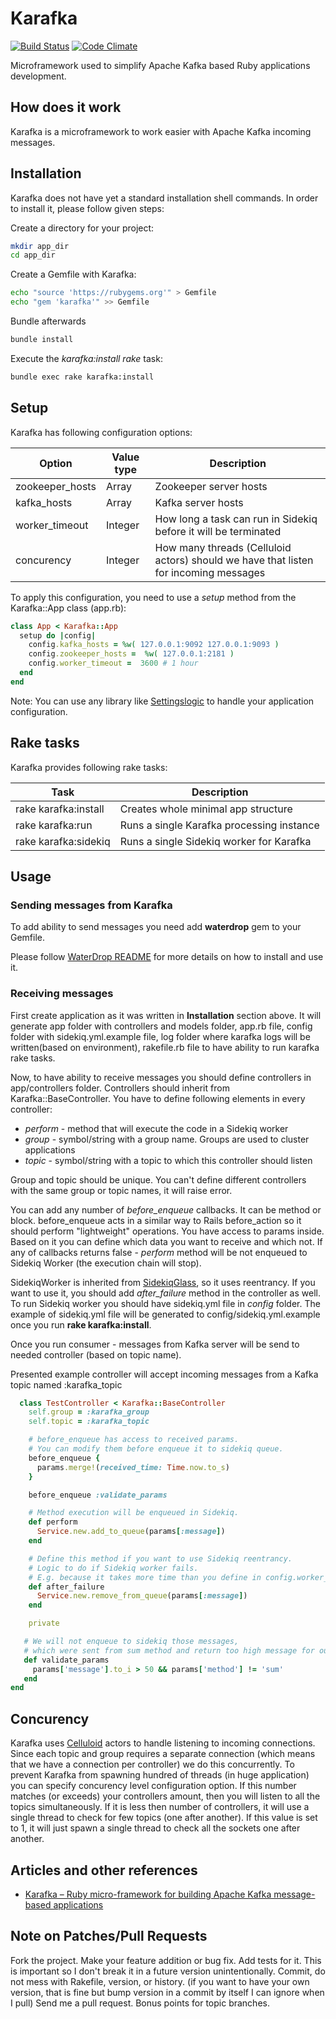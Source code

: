 # Karafka

[![Build Status](https://travis-ci.org/karafka/karafka.png)](https://travis-ci.org/karafka/karafka)
[![Code Climate](https://codeclimate.com/github/karafka/karafka/badges/gpa.svg)](https://codeclimate.com/github/karafka/karafka)

Microframework used to simplify Apache Kafka based Ruby applications development.

## How does it work

Karafka is a microframework to work easier with Apache Kafka incoming messages.

## Installation

Karafka does not have yet a standard installation shell commands. In order to install it, please follow given steps:

Create a directory for your project:

```bash
mkdir app_dir
cd app_dir
```

Create a Gemfile with Karafka:

```bash
echo "source 'https://rubygems.org'" > Gemfile
echo "gem 'karafka'" >> Gemfile
```

Bundle afterwards

```bash
bundle install
```

Execute the *karafka:install rake* task:

```bash
bundle exec rake karafka:install
```

## Setup

Karafka has following configuration options:

| Option                  | Value type    | Description                                                                          |
|-------------------------|---------------|--------------------------------------------------------------------------------------|
| zookeeper_hosts         | Array<String> | Zookeeper server hosts                                                               |
| kafka_hosts             | Array<String> | Kafka server hosts                                                                   |
| worker_timeout          | Integer       | How long a task can run in Sidekiq before it will be terminated                      |
| concurency              | Integer       | How many threads (Celluloid actors) should we have that listen for incoming messages |

To apply this configuration, you need to use a *setup* method from the Karafka::App class (app.rb):

```ruby
class App < Karafka::App
  setup do |config|
    config.kafka_hosts = %w( 127.0.0.1:9092 127.0.0.1:9093 )
    config.zookeeper_hosts =  %w( 127.0.0.1:2181 )
    config.worker_timeout =  3600 # 1 hour
  end
end
```

Note: You can use any library like [Settingslogic](https://github.com/binarylogic/settingslogic) to handle your application configuration.

## Rake tasks

Karafka provides following rake tasks:

| Task                 | Description                               |
|----------------------|-------------------------------------------|
| rake karafka:install | Creates whole minimal app structure       |
| rake karafka:run     | Runs a single Karafka processing instance |
| rake karafka:sidekiq | Runs a single Sidekiq worker for Karafka  |


## Usage

### Sending messages from Karafka

To add ability to send messages you need add **waterdrop** gem to your Gemfile.

Please follow [WaterDrop README](https://github.com/karafka/waterdrop/blob/master/README.md) for more details on how to install and use it.

### Receiving messages

First create application as it was written in **Installation** section above.
It will generate app folder with controllers and models folder, app.rb file, config folder with sidekiq.yml.example file,
log folder where karafka logs will be written(based on environment), rakefile.rb file to have ability to run karafka rake tasks.

Now, to have ability to receive messages you should define controllers in app/controllers folder. Controllers should inherit from Karafka::BaseController.
You have to define following elements in every controller:

 - *perform* - method that will execute the code in a Sidekiq worker
 - *group* - symbol/string with a group name. Groups are used to cluster applications
 - *topic* - symbol/string with a topic to which this controller should listen

Group and topic should be unique. You can't define different controllers with the same group or topic names, it will raise error.

You can add any number of *before_enqueue* callbacks. It can be method or block.
before_enqueue acts in a similar way to Rails before_action so it should perform "lightweight" operations. You have access to params inside. Based on it you can define which data you want to receive and which not.
If any of callbacks returns false - *perform* method will be not enqueued to Sidekiq Worker (the execution chain will stop).

SidekiqWorker is inherited from [SidekiqGlass](https://github.com/karafka/sidekiq-glass), so it uses reentrancy. If you want to use it, you should add *after_failure* method in the controller as well.
To run Sidekiq worker you should have sidekiq.yml file in *config* folder. The example of sidekiq.yml file will be generated to config/sidekiq.yml.example once you run **rake karafka:install**.

Once you run consumer - messages from Kafka server will be send to needed controller (based on topic name).

Presented example controller will accept incoming messages from a Kafka topic named :karafka_topic

```ruby
  class TestController < Karafka::BaseController
    self.group = :karafka_group
    self.topic = :karafka_topic

    # before_enqueue has access to received params.
    # You can modify them before enqueue it to sidekiq queue.
    before_enqueue {
      params.merge!(received_time: Time.now.to_s)
    }

    before_enqueue :validate_params

    # Method execution will be enqueued in Sidekiq.
    def perform
      Service.new.add_to_queue(params[:message])
    end

    # Define this method if you want to use Sidekiq reentrancy.
    # Logic to do if Sidekiq worker fails.
    # E.g. because it takes more time than you define in config.worker_timeout setting.
    def after_failure
      Service.new.remove_from_queue(params[:message])
    end

    private

   # We will not enqueue to sidekiq those messages,
   # which were sent from sum method and return too high message for our purpose.
   def validate_params
     params['message'].to_i > 50 && params['method'] != 'sum'
   end
end
```

## Concurency

Karafka uses [Celluloid](https://celluloid.io/) actors to handle listening to incoming connections. Since each topic and group requires a separate connection (which means that we have a connection per controller) we do this concurrently. To prevent Karafka from spawning hundred of threads (in huge application) you can specify concurency level configuration option. If this number matches (or exceeds) your controllers amount, then you will listen to all the topics simultaneously. If it is less then number of controllers, it will use a single thread to check for few topics (one after another). If this value is set to 1, it will just spawn a single thread to check all the sockets one after another.

## Articles and other references

- [Karafka – Ruby micro-framework for building Apache Kafka message-based applications](http://dev.mensfeld.pl/2015/08/karafka-ruby-micro-framework-for-building-apache-kafka-message-based-applications/)

## Note on Patches/Pull Requests

Fork the project.
Make your feature addition or bug fix.
Add tests for it. This is important so I don't break it in a future version unintentionally.
Commit, do not mess with Rakefile, version, or history. (if you want to have your own version, that is fine but bump version in a commit by itself I can ignore when I pull)
Send me a pull request. Bonus points for topic branches.
